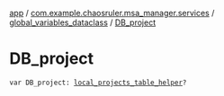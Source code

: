 [app](../../index.md) / [com.example.chaosruler.msa_manager.services](../index.md) / [global_variables_dataclass](index.md) / [DB_project](.)

# DB_project

`var DB_project: `[`local_projects_table_helper`](../../com.example.chaosruler.msa_manager.-s-q-l-i-t-e_helpers.sync_table/local_projects_table_helper/index.md)`?`